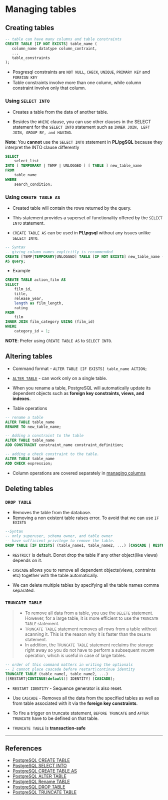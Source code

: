 # Managing tables

## Creating tables

```Sql
-- table can have many columns and table constraints
CREATE TABLE [IF NOT EXISTS] table_name (
   column_name datatype column_contraint,
   ...
   table_constraints
);
```

* Posgresql constraints are `NOT NULL`, `CHECK`, `UNIQUE`, `PRIMARY KEY` and `FOREIGN KEY`
* Table constraints involve more than one column, while column constraint involve only that column.

### Using `SELECT INTO`

* Creates a table from the data of another table.

* Besides the `WHERE` clause, you can use other clauses in the SELECT statement for the `SELECT INTO` statement such as `INNER JOIN, LEFT JOIN, GROUP BY, and HAVING`.

**Note**: You **cannot** use the `SELECT INTO` statement in **PL/pgSQL** because they interpret the INTO clause differently

```Sql
SELECT
    select_list
INTO [ TEMPORARY | TEMP | UNLOGGED ] [ TABLE ] new_table_name
FROM
    table_name
WHERE
    search_condition;
```

### Using `CREATE TABLE AS`

* Created table will contain the rows returned by the query.

* This statement provides a superset of functionality offered by the `SELECT INTO` statement.

* `CREATE TABLE AS` can be used in **PL\pgsql** without any issues unlike `SELECT INTO`.

```Sql
-- Syntax
-- giving column names explicitly is recommended
CREATE [TEMP|TEMPORARY|UNLOGGED] TABLE [IF NOT EXISTS] new_table_name (col_names_list)
AS query;
```

* Example

```Sql
CREATE TABLE action_film AS
SELECT
    film_id,
    title,
    release_year,
    length as film_length,
    rating
FROM
    film
INNER JOIN film_category USING (film_id)
WHERE
    category_id = 1;
```

**NOTE**: Prefer using `CREATE TABLE AS` to `SELECT INTO`.

## Altering tables

* Command format - `ALTER TABLE [IF EXISTS] table_name ACTION;`
* [`ALTER TABLE`](https://www.postgresql.org/docs/9.4/sql-altertable.html) - can work only on a single table.
* When you rename a table, PostgreSQL will automatically update its dependent objects such as **foreign key constraints, views, and indexes**.

* Table operations

```Sql
-- rename a table
ALTER TABLE table_name
RENAME TO new_table_name;

-- Adding a constraint to the table
ALTER TABLE table_name
ADD CONSTRAINT constraint_name constraint_definition;

-- adding a check constraint to the table.
ALTER TABLE table_name
ADD CHECK expression;
```

* Column operations are covered separately in [managing columns](./14_managing_columns.md)

## Deleting tables

### `DROP TABLE`

* Removes the table from the database.
* Removing a non existent table raises error. To avoid that we can use `IF EXISTS`

```Sql
--Syntax
-- only superuser, schema owner, and table owner
-- have sufficient privilege to remove the table.
DROP TABLE [IF EXISTS] (table_name1, table_name2, ...) [CASCADE | RESTRICT(default)];
```

* `RESTRICT` is default. Donot drop the table if any other object(like views) depends on it.

* `CASCADE` allows you to remove all dependent objects(views, contraints etc) together with the table automatically.

* We can delete multiple tables by specifying all the table names comma separated.

### `TRUNCATE TABLE`

> * To remove all data from a table, you use the `DELETE` statement. However, for a large table, it is more efficient to use the  `TRUNCATE TABLE` statement.
> * `TRUNCATE TABLE` statement removes all rows from a table without scanning it. This is the reason why it is faster than the `DELETE` statement.
> * In addition, the `TRUNCATE TABLE` statement reclaims the storage right away so you do not have to perform a subsequent `VACUMM` operation, which is useful in case of large tables.

```Sql
-- order of this command matters in writing the optionals
-- I cannot place cascade before restart|continue identity
TRUNCATE TABLE (table_name1, table_name2, ...)
[[RESTART|CONTINUE(default)] IDENTITY] [CASCADE];
```

* `RESTART IDENTITY` - Sequence generator is also reset.
* Use `CASCADE` - Removes all the data from the specified tables as well as from table associated with it via the  **foreign key constraints**.

* To fire a trigger on truncate statement, `BEFORE TRUNCATE` and `AFTER TRUNCATE` have to be defined on that table.

* `TRUNCATE TABLE` is **transaction-safe**

---

## References

* [PostgreSQL CREATE TABLE](https://www.postgresqltutorial.com/postgresql-create-table/)
* [PostgreSQL  SELECT INTO](https://www.postgresqltutorial.com/postgresql-select-into/)
* [PostgreSQL CREATE TABLE AS](https://www.postgresqltutorial.com/postgresql-create-table-as/)
* [PostgreSQL ALTER TABLE](https://www.postgresqltutorial.com/postgresql-alter-table/)
* [PostgreSQL Rename TABLE](https://www.postgresqltutorial.com/postgresql-rename-table/)
* [PostgreSQL DROP TABLE](https://www.postgresqltutorial.com/postgresql-drop-table/)
* [PostgreSQL TRUNCATE TABLE](https://www.postgresqltutorial.com/postgresql-truncate-table/)
